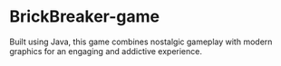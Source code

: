 # BrickBreaker-game
Built using Java, this game combines nostalgic gameplay with modern graphics for an engaging and addictive experience.
